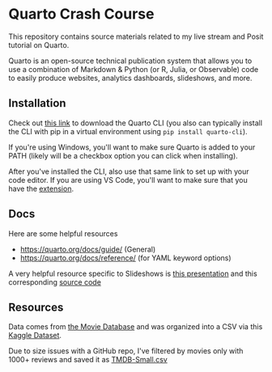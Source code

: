# Quarto Crash Course

This repository contains source materials related to my live stream and Posit tutorial on Quarto.

Quarto is an open-source technical publication system that allows you to use a combination of Markdown & Python (or R, Julia, or Observable) code to easily produce websites, analytics dashboards, slideshows, and more.

## Installation

Check out [this link](https://quarto.org/docs/get-started/) to download the Quarto CLI (you also can typically install the CLI with pip in a virtual environment using `pip install quarto-cli`).

If you're using Windows, you'll want to make sure Quarto is added to your PATH (likely will be a checkbox option you can click when installing).

After you've installed the CLI, also use that same link to set up with your code editor. If you are using VS Code, you'll want to make sure that you have the [extension](https://marketplace.visualstudio.com/items?itemName=quarto.quarto).

## Docs

Here are some helpful resources

- https://quarto.org/docs/guide/ (General)
- https://quarto.org/docs/reference/ (for YAML keyword options)

A very helpful resource specific to Slideshows is [this presentation](https://quarto.org/docs/presentations/revealjs/demo/#/title-slide) and this corresponding [source code](https://github.com/quarto-dev/quarto-web/blob/main/docs/presentations/revealjs/demo/index.qmd)


## Resources

Data comes from [the Movie Database](https://www.themoviedb.org/) and was organized into a CSV via this [Kaggle Dataset](https://www.kaggle.com/datasets/asaniczka/tmdb-movies-dataset-2023-930k-movies). 

Due to size issues with a GitHub repo, I've filtered by movies only with 1000+ reviews and saved it as [TMDB-Small.csv](./data/TMDB-Small.csv)
